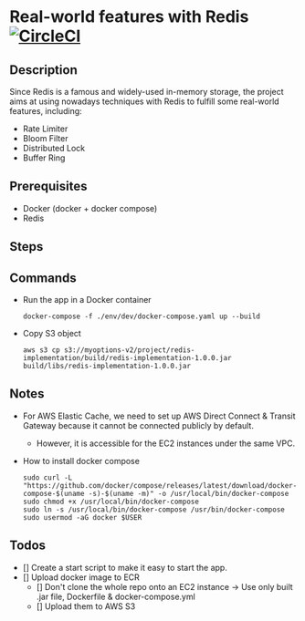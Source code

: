 # Real-world features with Redis [![CircleCI](https://dl.circleci.com/status-badge/img/circleci/ME2opz6NQmyqhFno6cPKqT/GK1356dpRPA8usjBpKgo9V/tree/main.svg?style=svg&circle-token=CCIPRJ_TH5gpCTpUKuDbRVZhkZfYg_9966e532fc7572cb64b672a14d71454c466f8807)](https://dl.circleci.com/status-badge/redirect/circleci/ME2opz6NQmyqhFno6cPKqT/GK1356dpRPA8usjBpKgo9V/tree/main)

## Description
Since Redis is a famous and widely-used in-memory storage,
the project aims at using nowadays techniques with Redis to fulfill some real-world features,
including:
- Rate Limiter
- Bloom Filter
- Distributed Lock
- Buffer Ring

## Prerequisites

- Docker (docker + docker compose)
- Redis

## Steps

## Commands

- Run the app in a Docker container

  ```shell
  docker-compose -f ./env/dev/docker-compose.yaml up --build 
  ```

- Copy S3 object

  ```shell
  aws s3 cp s3://myoptions-v2/project/redis-implementation/build/redis-implementation-1.0.0.jar build/libs/redis-implementation-1.0.0.jar
  ```

## Notes

- For AWS Elastic Cache, we need to set up AWS Direct Connect & Transit Gateway because it cannot be
  connected publicly by default.
    - However, it is accessible for the EC2 instances under the same VPC.
- How to install docker compose

  ```shell
  sudo curl -L "https://github.com/docker/compose/releases/latest/download/docker-compose-$(uname -s)-$(uname -m)" -o /usr/local/bin/docker-compose
  sudo chmod +x /usr/local/bin/docker-compose
  sudo ln -s /usr/local/bin/docker-compose /usr/bin/docker-compose
  sudo usermod -aG docker $USER
  ```

## Todos

- [] Create a start script to make it easy to start the app.
- [] Upload docker image to ECR
    - [] Don't clone the whole repo onto an EC2 instance -> Use only built .jar file, Dockerfile &
      docker-compose.yml
    - [] Upload them to AWS S3
